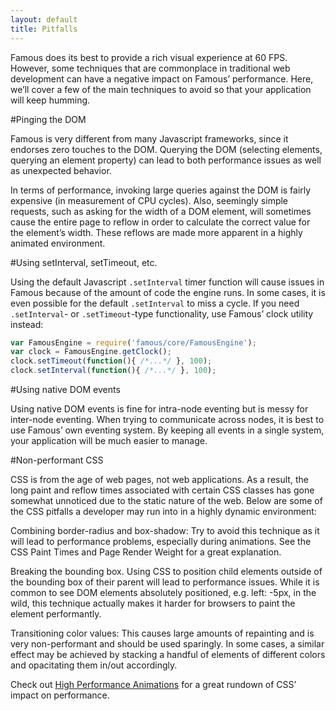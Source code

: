 ```yaml
---
layout: default
title: Pitfalls
---
```


Famous does its best to provide a rich visual experience at 60 FPS. However, some techniques that are commonplace in traditional web development can have a negative impact on Famous’ performance. Here, we’ll cover a few of the main techniques to avoid so that your application will keep humming.

#Pinging the DOM

Famous is very different from many Javascript frameworks, since it endorses zero touches to the DOM. Querying the DOM (selecting elements, querying an element property) can lead to both performance issues as well as unexpected behavior.

In terms of performance, invoking large queries against the DOM is fairly expensive (in measurement of CPU cycles). Also, seemingly simple requests, such as asking for the width of a DOM element, will sometimes cause the entire page to reflow in order to calculate the correct value for the element’s width. These reflows are made more apparent in a highly animated environment.

#Using setInterval, setTimeout, etc.

Using the default Javascript `.setInterval` timer function will cause issues in Famous because of the amount of code the engine runs. In some cases, it is even possible for the default `.setInterval` to miss a cycle. If you need `.setInterval`- or `.setTimeout`-type functionality, use Famous’ clock utility instead:

```javascript
var FamousEngine = require('famous/core/FamousEngine');
var clock = FamousEngine.getClock();
clock.setTimeout(function(){ /*...*/ }, 100);
clock.setInterval(function(){ /*...*/ }, 100);
```

#Using native DOM events

Using native DOM events is fine for intra-node eventing but is messy for inter-node eventing. When trying to communicate across nodes, it is best to use Famous’ own eventing system. By keeping all events in a single system, your application will be much easier to manage.

#Non-performant CSS

CSS is from the age of web pages, not web applications. As a result, the long paint and reflow times associated with certain CSS classes has gone somewhat unnoticed due to the static nature of the web. Below are some of the CSS pitfalls a developer may run into in a highly dynamic environment:

Combining border-radius and box-shadow: Try to avoid this technique as it will lead to performance problems, especially during animations. See the CSS Paint Times and Page Render Weight for a great explanation.

Breaking the bounding box. Using CSS to position child elements outside of the bounding box of their parent will lead to performance issues. While it is common to see DOM elements absolutely positioned, e.g. left: -5px, in the wild, this technique actually makes it harder for browsers to paint the element performantly.

Transitioning color values: This causes large amounts of repainting and is very non-performant and should be used sparingly. In some cases, a similar effect may be achieved by stacking a handful of elements of different colors and opacitating them in/out accordingly.

Check out <a href="http://www.html5rocks.com/en/tutorials/speed/high-performance-animations/">High Performance Animations</a> for a great rundown of CSS’ impact on performance.